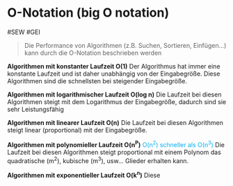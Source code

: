 # O-Notation (big O notation)
#SEW #GEI 

>Die Performance von Algorithmen (z.B. Suchen, Sortieren, Einfügen...) kann durch die O-Notation beschrieben werden

**Algorithmen mit konstanter Laufzeit O(1)**
Der Algorithmus hat immer eine konstante Laufzeit und ist daher unabhängig von der Eingabegröße. Diese Algorithmen sind die schnellsten bei steigender Eingabegröße.

**Algorithmen mit logarithmischer Laufzeit O(log n)**
Die Laufzeit bei diesen Algorithmen steigt mit dem Logarithmus der Eingabegröße, dadurch sind sie sehr Leistungsfähig

**Algorithmen mit linearer Laufzeit O(n)**
Die Laufzeit bei diesen Algorithmen steigt linear (proportional) mit der Eingabegröße.

**Algorithmen mit polynomieller Laufzeit O(n<sup>P</sup>)** <span style="color:#00b0f0">O(n<sup>2</sup>) schneller als O(n<sup>3</sup>)</span>
Die Laufzeit bei diesen Algorithmen steigt proportional mit einem Polynom das quadratische (m<sup>2</sup>), kubische (m<sup>3</sup>), usw... Glieder erhalten kann.

**Algorithmen mit exponentieller Laufzeit O(k<sup>n</sup>)**
Diese 